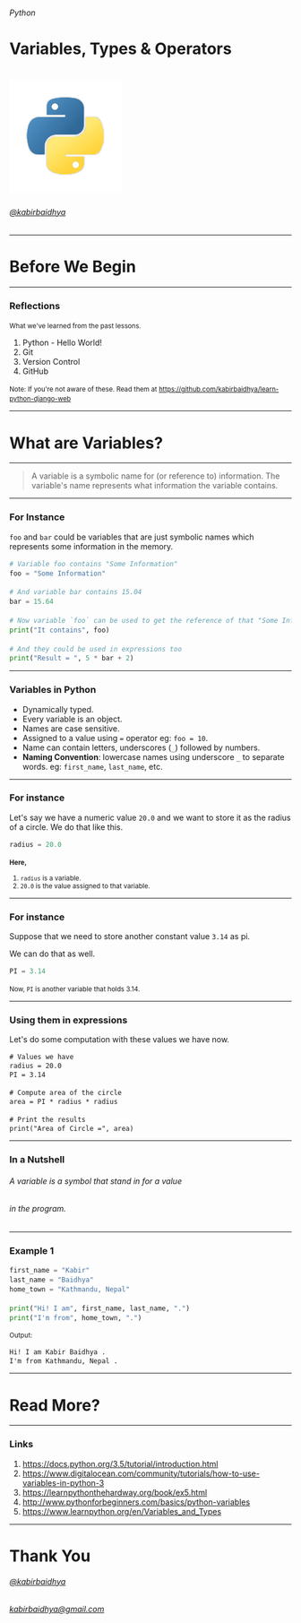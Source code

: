 <!--
$theme: gaia
template: invert-->
###### Python
Variables, Types & Operators
===

# ![](../../python-logo-200x200.png)

###### [@kabirbaidhya](https://github.com/kabirbaidhya)

---
<!--
$theme: gaia
template: gaia-->
# Before We Begin
---
### Reflections
<small>What we've learned from the past lessons.</small>
1. Python - Hello World!
2. Git
3. Version Control
4. GitHub

<small>Note: If you're not aware of these. Read them at https://github.com/kabirbaidhya/learn-python-django-web</small>

---
<!--
$theme: gaia
template: gaia-->
# What are Variables?
---
<!--
$theme: gaia
template: default-->
> A variable is a symbolic name for (or reference to) information. The variable's name represents what information the variable contains. 
<!--
footer: http://www.cs.utah.edu/~germain/PPS/Topics/variables.html
-->

---
### For Instance
`foo` and `bar` could be variables that are just symbolic names which represents some information in the memory. 

```python
# Variable foo contains "Some Information"
foo = "Some Information"

# And variable bar contains 15.04
bar = 15.64

# Now variable `foo` can be used to get the reference of that "Some Information"
print("It contains", foo)

# And they could be used in expressions too
print("Result = ", 5 * bar + 2)
```
<!--
footer: 
-->

---
<!--
$theme: gaia
template: default-->
### Variables in Python
* Dynamically typed.
* Every variable is an object.
* Names are case sensitive.
* Assigned to a value using `=` operator eg: `foo = 10`. 
* Name can contain letters, underscores (`_`) followed by numbers.
* **Naming Convention**: lowercase names using underscore `_` to separate words. eg: `first_name`, `last_name`, etc.
---
### For instance
Let's say we have a numeric value `20.0` and we want to store it as the radius of a circle.
We do that like this. 
```python
radius = 20.0
```

<small>**Here,**
 1. `radius` is a variable.
 2. `20.0` is the value assigned to that variable.
  
</small>

---

### For instance
Suppose that we need to store another constant value `3.14` as pi. 

We can do that as well.
```python
PI = 3.14
```

<small>Now, `PI` is another variable that holds 3.14.</small>

---

### Using them in expressions
Let's do some computation with these values we have now.
```
# Values we have
radius = 20.0
PI = 3.14

# Compute area of the circle
area = PI * radius * radius

# Print the results
print("Area of Circle =", area)
```
---
### In a Nutshell

###### A variable is a symbol that stand in for a value 
###### in the program.

---
### Example 1
```python
first_name = "Kabir"
last_name = "Baidhya"
home_town = "Kathmandu, Nepal"

print("Hi! I am", first_name, last_name, ".")
print("I'm from", home_town, ".")
```
<small>Output:</small>
```plain
Hi! I am Kabir Baidhya .
I'm from Kathmandu, Nepal .
```
---
# Read More?
---
### Links
1. https://docs.python.org/3.5/tutorial/introduction.html
2. https://www.digitalocean.com/community/tutorials/how-to-use-variables-in-python-3
3. https://learnpythonthehardway.org/book/ex5.html
4. http://www.pythonforbeginners.com/basics/python-variables
5. https://www.learnpython.org/en/Variables_and_Types
---
<!--
$theme: gaia
template: gaia-->
# Thank You
###### [@kabirbaidhya](https://github.com/kabirbaidhya)
###### kabirbaidhya@gmail.com
<!--footer: The slides were created using Marp. https://yhatt.github.io/marp/ -->
